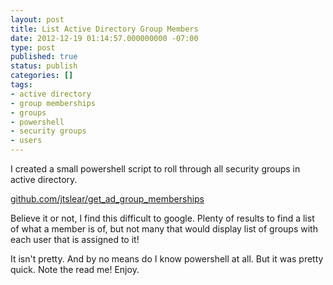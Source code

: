 ```yaml
---
layout: post
title: List Active Directory Group Members
date: 2012-12-19 01:14:57.000000000 -07:00
type: post
published: true
status: publish
categories: []
tags:
- active directory
- group memberships
- groups
- powershell
- security groups
- users
---
```

I created a small powershell script to roll through all security groups in active directory.

[github.com/jtslear/get_ad_group_memberships](https://github.com/jtslear/get_ad_group_memberships)

Believe it or not, I find this difficult to google. Plenty of results to find a list of what a member is of, but not many that would display list of groups with each user that is assigned to it!

It isn't pretty. And by no means do I know powershell at all. But it was pretty quick. Note the read me! Enjoy.
